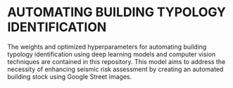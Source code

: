 # AUTOMATING BUILDING TYPOLOGY IDENTIFICATION
The weights and optimized hyperparameters for automating building typology identification using deep learning models and computer vision techniques are contained in this repository. This model aims to address the necessity of enhancing seismic risk assessment by creating an automated building stock using Google Street images. 
